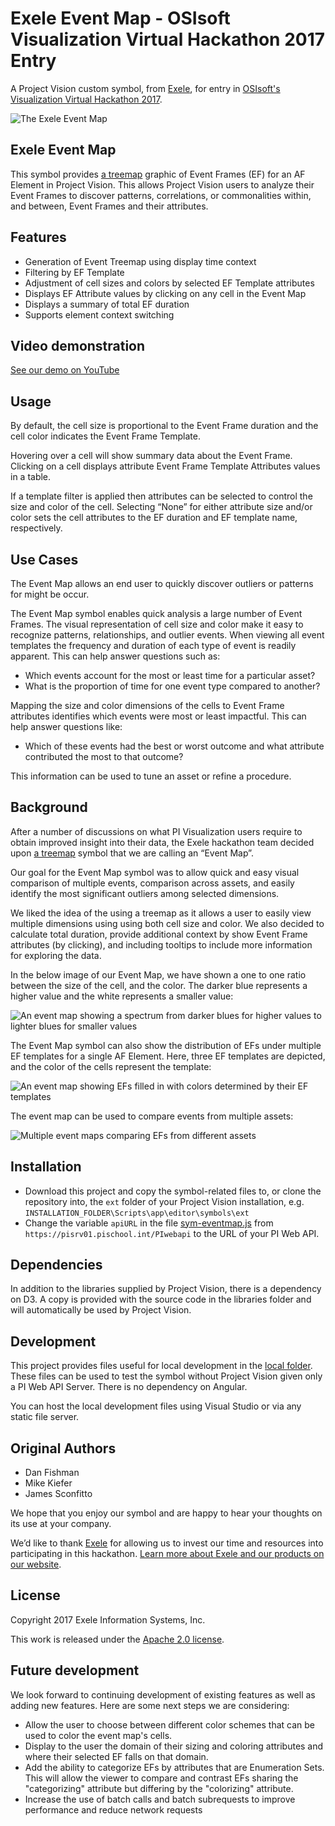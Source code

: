 # Exele Event Map - OSIsoft Visualization Virtual Hackathon 2017 Entry

A Project Vision custom symbol, from [Exele][exele], for entry in [OSIsoft's Visualization Virtual Hackathon 2017](https://pisquare.osisoft.com/community/developers-club/hackathons/blog/2017/01/13/visualization-virtual-hackathon).

![The Exele Event Map](https://cloud.githubusercontent.com/assets/238079/23826249/baecb3b8-0666-11e7-9ee3-645022ce001e.png)

## Exele Event Map

This symbol provides [a treemap][treemap] graphic of Event Frames (EF) for an AF Element in Project Vision. This allows Project Vision users to analyze their Event Frames to discover patterns, correlations, or commonalities within, and between, Event Frames and their attributes.

## Features

* Generation of Event Treemap using display time context
* Filtering by EF Template
* Adjustment of cell sizes and colors by selected EF Template attributes
* Displays EF Attribute values by clicking on any cell in the Event Map
* Displays a summary of total EF duration
* Supports element context switching

## Video demonstration
[See our demo on YouTube](https://www.youtube.com/watch?v=dhGGgUiWyf0)

## Usage

By default, the cell size is proportional to the Event Frame duration and the cell color indicates the Event Frame Template.

Hovering over a cell will show summary data about the Event Frame. Clicking on a cell displays attribute Event Frame Template Attributes values in a table.

If a template filter is applied then attributes can be selected to control the size and color of the cell. Selecting “None” for either attribute size and/or color sets the cell attributes to the EF duration and EF template name, respectively.

## Use Cases

The Event Map allows an end user to quickly discover outliers or patterns for might be occur.

The Event Map symbol enables quick analysis a large number of Event Frames.  The visual representation of cell size and color make it easy to recognize patterns, relationships, and outlier events.  When viewing all event templates the frequency and duration of each type of event is readily apparent.  This can help answer questions such as:

* Which events account for the most or least time for a particular asset?
* What is the proportion of time for one event type compared to another?

Mapping the size and color dimensions of the cells to Event Frame attributes identifies which events were most or least impactful.  This can help answer questions like:

* Which of these events had the best or worst outcome and what attribute contributed the most to that outcome?

This information can be used to tune an asset or refine a procedure.

## Background

After a number of discussions on what PI Visualization users require to obtain improved insight into their data, the Exele hackathon team decided upon [a treemap][treemap] symbol that we are calling an “Event Map”.

Our goal for the Event Map symbol was to allow quick and easy visual comparison of multiple events, comparison across assets, and easily identify the most significant outliers among selected dimensions.

We liked the idea of the using a treemap as it allows a user to easily view multiple dimensions using using both cell size and color.  We also decided to calculate total duration, provide additional context by show Event Frame attributes (by clicking), and including tooltips to include more information for exploring the data.

In the below image of our Event Map, we have shown a one to one ratio between the size of the cell, and the color.  The darker blue represents a higher value and the white represents a smaller value:

![An event map showing a spectrum from darker blues for higher values to lighter blues for smaller values](https://cloud.githubusercontent.com/assets/238079/23826247/baebfd56-0666-11e7-9af7-daecb9ed25fb.png)

The Event Map symbol can also show the distribution of EFs under multiple EF templates for a single AF Element. Here, three EF templates are depicted, and the color of the cells represent the template:

![An event map showing EFs filled in with colors determined by their EF templates](https://cloud.githubusercontent.com/assets/238079/23826248/baec2ed4-0666-11e7-8b12-8019bd4b5bf3.png)

The event map can be used to compare events from multiple assets:

![Multiple event maps comparing EFs from different assets](https://cloud.githubusercontent.com/assets/238079/23826249/baecb3b8-0666-11e7-9ee3-645022ce001e.png)

## Installation

* Download this project and copy the symbol-related files to, or clone the repository into, the `ext` folder of your Project Vision installation, e.g. `INSTALLATION_FOLDER\Scripts\app\editor\symbols\ext`
* Change the variable `apiURL` in the file [sym-eventmap.js](./sym-eventmap.js) from `https://pisrv01.pischool.int/PIwebapi` to the URL of your PI Web API.

## Dependencies

In addition to the libraries supplied by Project Vision, there is a dependency on D3. A copy is provided with the source code in the libraries folder and will automatically be used by Project Vision.

## Development

This project provides files useful for local development in the [local folder](./local). These files can be used to test the symbol without Project Vision given only a PI Web API Server. There is no dependency on Angular.

You can host the local development files using Visual Studio or via any static file server.

## Original Authors

* Dan Fishman
* Mike Kiefer
* James Sconfitto

We hope that you enjoy our symbol and are happy to hear your thoughts on its use at your company.

We’d like to thank [Exele][exele] for allowing us to invest our time and resources into participating in this hackathon. [Learn more about Exele and our products on our website][exele].

## License

Copyright 2017 Exele Information Systems, Inc.

This work is released under the [Apache 2.0 license](./LICENSE).

## Future development

We look forward to continuing development of existing features as well as adding new features. Here are some next steps we are considering:

* Allow the user to choose between different color schemes that can be used to color the event map's cells.
* Display to the user the domain of their sizing and coloring attributes and where their selected EF falls on that domain.
* Add the ability to categorize EFs by attributes that are Enumeration Sets. This will allow the viewer to compare and contrast EFs sharing the "categorizing" attribute but differing by the "colorizing" attribute.
* Increase the use of batch calls and batch subrequests to improve performance and reduce network requests

[exele]:http://exele.com
[treemap]:https://github.com/d3/d3-hierarchy/blob/master/README.md#treemap
